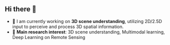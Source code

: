 ## Hi there 👋

- 🔭 I am currently working on **3D scene understanding**, utilizing 2D/2.5D input to perceive and process 3D spatial information.
- 🤔 **Main research interest**: 3D scene understanding, Multimodal learning, Deep Learning on Remote Sensing

<!--
**TesiLin/TesiLin** is a ✨ _special_ ✨ repository because its `README.md` (this file) appears on your GitHub profile.

Here are some ideas to get you started:

- 🔭 I’m currently working on ...
- 🌱 I’m currently learning ...
- 👯 I’m looking to collaborate on ...
- 🤔 I’m looking for help with ...
- 💬 Ask me about ...
- 📫 How to reach me: ...
- 😄 Pronouns: ...
- ⚡ Fun fact: ...
-->
